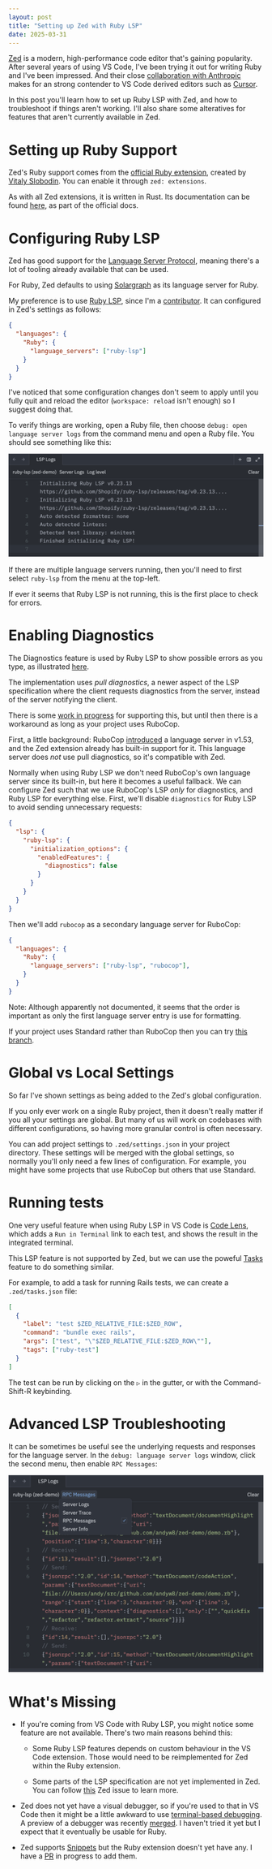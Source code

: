 ```yaml
---
layout: post
title: "Setting up Zed with Ruby LSP"
date: 2025-03-31
---
```


[Zed](https://zed.dev) is a modern, high-performance code editor that's gaining popularity. After several years of using VS Code, I've been trying it out for writing Ruby and I've been impressed. And their close [collaboration with Anthropic](https://zed.dev/blog/zed-ai) makes for an strong contender to VS Code derived editors such as [Cursor](https://www.cursor.com).

In this post you'll learn how to set up Ruby LSP with Zed, and how to troubleshoot if things aren't working. I'll also share some alteratives for features that aren't currently available in Zed.

# Setting up Ruby Support

Zed's Ruby support comes from the [official Ruby extension](https://github.com/zed-extensions/ruby), created by [Vitaly Slobodin](https://bsky.app/profile/vitallium.bsky.social). You can enable it through `zed: extensions`.

As with all Zed extensions, it is written in Rust. Its documentation can be found [here](https://zed.dev/docs/languages/ruby), as part of the official docs.

# Configuring Ruby LSP

Zed has good support for the [Language Server Protocol](https://microsoft.github.io/language-server-protocol/), meaning there's a lot of tooling already available that can be used.

For Ruby, Zed defaults to using [Solargraph](https://solargraph.org) as its language server for Ruby.

My preference is to use [Ruby LSP](https://github.com/Shopify/ruby-lsp), since I'm a [contributor](https://github.com/Shopify/ruby-lsp/graphs/contributors). It can configured in Zed's settings as follows:

```json
{
  "languages": {
    "Ruby": {
      "language_servers": ["ruby-lsp"]
    }
  }
}
```

I've noticed that some configuration changes don't seem to apply until you fully quit and reload the editor (`workspace: reload` isn't enough) so I suggest doing that.

To verify things are working, open a Ruby file, then choose `debug: open language server logs` from the command menu and open a Ruby file. You should see something like this:

![Ruby LSP startup](/assets/images/zed-ruby-lsp-startup.png)

If there are multiple language servers running, then you'll need to first select `ruby-lsp` from the menu at the top-left.

If ever it seems that Ruby LSP is not running, this is the first place to check for errors.

# Enabling Diagnostics

The Diagnostics feature is used by Ruby LSP to show possible errors as you type, as illustrated [here](https://shopify.github.io/ruby-lsp/#diagnostics).

The implementation uses *pull diagnostics*, a newer aspect of the LSP specification where the client requests diagnostics from the server, instead of the server notifying the client.

There is some [work in progress](https://github.com/zed-industries/zed/pull/19230) for supporting this, but until then there is a workaround as long as your project uses RuboCop.

First, a little background: RuboCop [introduced](https://docs.rubocop.org/rubocop/usage/lsp.html) a language server in v1.53, and the Zed extension already has built-in support for it. This language server does _not_ use pull diagnostics, so it's compatible with Zed.

Normally when using Ruby LSP we don't need RuboCop's own language server since its built-in, but here it becomes a useful fallback. We can configure Zed such that we use RuboCop's LSP _only_ for diagnostics, and Ruby LSP for everything else. First, we'll disable `diagnostics` for Ruby LSP to avoid sending unnecessary requests:

```json
{
  "lsp": {
    "ruby-lsp": {
      "initialization_options": {
        "enabledFeatures": {
          "diagnostics": false
        }
      }
    }
  }
}
```

Then we'll add `rubocop` as a secondary language server for RuboCop:

```json
{
  "languages": {
    "Ruby": {
      "language_servers": ["ruby-lsp", "rubocop"],
    }
  }
}
```

Note: Although apparently not documented, it seems that the order is important as only the first language server entry is use for formatting.

If your project uses Standard rather than RuboCop then you can try [this branch](https://github.com/zed-extensions/ruby/pull/25).

# Global vs Local Settings

So far I've shown settings as being added to the Zed's global configuration.

If you only ever work on a single Ruby project, then it doesn't really matter if you all your settings are global. But many of us will work on codebases with different configurations, so having more granular control is often necessary.

You can add project settings to `.zed/settings.json` in your project directory. These settings will be merged with the global settings, so normally you'll only need a few lines of configuration.
For example, you might have some projects that use RuboCop but others that use Standard.

# Running tests

One very useful feature when using Ruby LSP in VS Code is [Code Lens](https://shopify.github.io/ruby-lsp/#code-lens), which adds a `Run in Terminal` link to each test, and shows the result in the integrated terminal.

This LSP feature is not supported by Zed, but we can use the poweful [Tasks](https://zed.dev/docs/tasks) feature to do something similar.

For example, to add a task for running Rails tests, we can create a `.zed/tasks.json` file:

```json
[
  {
    "label": "test $ZED_RELATIVE_FILE:$ZED_ROW",
    "command": "bundle exec rails",
    "args": ["test", "\"$ZED_RELATIVE_FILE:$ZED_ROW\""],
    "tags": ["ruby-test"]
  }
]
```

The test can be run by clicking on the `▷` in the gutter, or with the Command-Shift-R keybinding.

# Advanced LSP Troubleshooting

It can be sometimes be useful see the underlying requests and responses for the language server. In the `debug: language server logs` window, click the second menu, then enable `RPC Messages`:

![Ruby LSP startup](/assets/images/zed-lsp-rpc-logging.png)

# What's Missing

- If you're coming from VS Code with Ruby LSP, you might notice some feature are not available. There's two main reasons behind this:

  - Some Ruby LSP features depends on custom behaviour in the VS Code extension. Those would need to be reimplemented for Zed within the Ruby extension.

  - Some parts of the LSP specification are not yet implemented in Zed.
You can follow [this](https://github.com/zed-industries/zed/issues/26916) Zed issue to learn more.

- Zed does not yet have a visual debugger, so if you're used to that in VS Code then it might be a little awkward to use [terminal-based debugging](https://st0012.dev/my-ruby-debugging-tips-in-2025). A preview of a debugger was recently [merged](https://github.com/zed-industries/zed/pull/13433). I haven't tried it yet but I expect that it eventually be usable for Ruby.

- Zed supports [Snippets](https://zed.dev/docs/snippets) but the Ruby extension doesn't yet have any. I have a [PR](https://github.com/zed-extensions/ruby/pull/53) in progress to add them.
